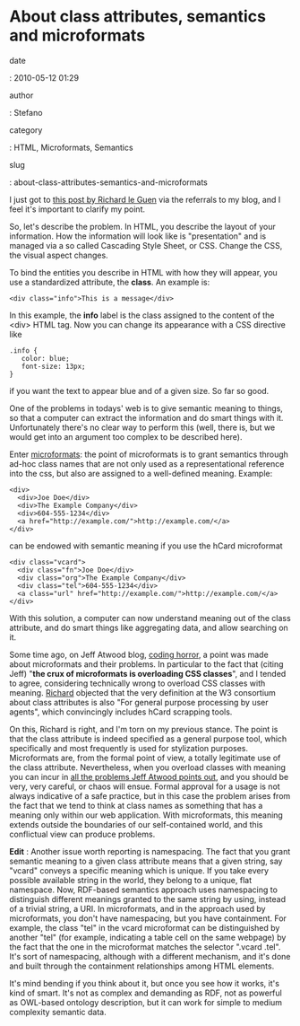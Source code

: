 About class attributes, semantics and microformats
==================================================

date

:   2010-05-12 01:29

author

:   Stefano

category

:   HTML, Microformats, Semantics

slug

:   about-class-attributes-semantics-and-microformats

I just got to [this post by Richard le
Guen](http://richard.jp.leguen.ca/not-blog/a-css-class) via the
referrals to my blog, and I feel it\'s important to clarify my point.

So, let\'s describe the problem. In HTML, you describe the layout of
your information. How the information will look like is \"presentation\"
and is managed via a so called Cascading Style Sheet, or CSS. Change the
CSS, the visual aspect changes.

To bind the entities you describe in HTML with how they will appear, you
use a standardized attribute, the **class**. An example is:

``` {.html}
<div class="info">This is a message</div>
```

In this example, the **info** label is the class assigned to the content
of the \<div\> HTML tag. Now you can change its appearance with a CSS
directive like

``` {.css}
.info {
   color: blue;
   font-size: 13px;
}
```

if you want the text to appear blue and of a given size. So far so good.

One of the problems in todays\' web is to give semantic meaning to
things, so that a computer can extract the information and do smart
things with it. Unfortunately there\'s no clear way to perform this
(well, there is, but we would get into an argument too complex to be
described here).

Enter [microformats](http://en.wikipedia.org/wiki/Microformat): the
point of microformats is to grant semantics through ad-hoc class names
that are not only used as a representational reference into the css, but
also are assigned to a well-defined meaning. Example:

``` {.html}
<div>
  <div>Joe Doe</div>
  <div>The Example Company</div>
  <div>604-555-1234</div>
  <a href="http://example.com/">http://example.com/</a>
</div>
```

can be endowed with semantic meaning if you use the hCard microformat

``` {.html}
<div class="vcard">
  <div class="fn">Joe Doe</div>
  <div class="org">The Example Company</div>
  <div class="tel">604-555-1234</div>
  <a class="url" href="http://example.com/">http://example.com/</a>
</div>
```

With this solution, a computer can now understand meaning out of the
class attribute, and do smart things like aggregating data, and allow
searching on it.

Some time ago, on Jeff Atwood blog, [coding
horror](http://www.codinghorror.com/blog/2009/12/microformats-boon-or-bane.html),
a point was made about microformats and their problems. In particular to
the fact that (citing Jeff) \"**the crux of microformats is overloading
CSS classes**\", and I tended to agree, considering technically wrong to
overload CSS classes with meaning.
[Richard](http://richard.jp.leguen.ca/not-blog/a-css-class) objected
that the very definition at the W3 consortium about class attributes is
also \"For general purpose processing by user agents\", which
convincingly includes hCard scrapping tools.

On this, Richard is right, and I\'m torn on my previous stance. The
point is that the class attribute is indeed specified as a general
purpose tool, which specifically and most frequently is used for
stylization purposes. Microformats are, from the formal point of view, a
totally legitimate use of the class attribute. Nevertheless, when you
overload classes with meaning you can incur in [all the problems Jeff
Atwood points
out](http://www.codinghorror.com/blog/2009/12/microformats-boon-or-bane.html),
and you should be very, very careful, or chaos will ensue. Formal
approval for a usage is not always indicative of a safe practice, but in
this case the problem arises from the fact that we tend to think at
class names as something that has a meaning only within our web
application. With microformats, this meaning extends outside the
boundaries of our self-contained world, and this conflictual view can
produce problems.

**Edit** : Another issue worth reporting is namespacing. The fact that
you grant semantic meaning to a given class attribute means that a given
string, say \"vcard\" conveys a specific meaning which is unique. If you
take every possible available string in the world, they belong to a
unique, flat namespace. Now, RDF-based semantics approach uses
namespacing to distinguish different meanings granted to the same string
by using, instead of a trivial string, a URI. In microformats, and in
the approach used by microformats, you don\'t have namespacing, but you
have containment. For example, the class \"tel\" in the vcard
microformat can be distinguished by another \"tel\" (for example,
indicating a table cell on the same webpage) by the fact that the one in
the microformat matches the selector \".vcard .tel\". It\'s sort of
namespacing, although with a different mechanism, and it\'s done and
built through the containment relationships among HTML elements.

It\'s mind bending if you think about it, but once you see how it works,
it\'s kind of smart. It\'s not as complex and demanding as RDF, not as
powerful as OWL-based ontology description, but it can work for simple
to medium complexity semantic data.
